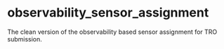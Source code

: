 # observability_sensor_assignment
The clean version of the observability based sensor assignment for TRO submission.
